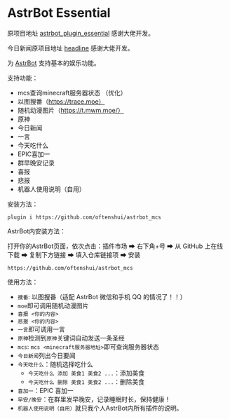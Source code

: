 # AstrBot Essential

原项目地址 [astrbot_plugin_essential](https://github.com/Soulter/astrbot_plugin_essential.git) 感谢大佬开发。

今日新闻原项目地址 [headline](https://github.com/bbpn-cn/headline) 感谢大佬开发。

为 [AstrBot](https://github.com/Soulter/AstrBot) 支持基本的娱乐功能。

支持功能：
- mcs查询minecraft服务器状态 （优化）
- 以图搜番（https://trace.moe）
- 随机动漫图片（https://t.mwm.moe/）
- 原神
- 今日新闻
- 一言
- 今天吃什么
- EPIC喜加一
- 群早晚安记录
- 喜报
- 悲报
- 机器人使用说明（自用）


安装方法：
```
plugin i https://github.com/oftenshui/astrbot_mcs
```
AstrBot内安装方法：

打开你的AstrBot页面，依次点击：插件市场 ➡ 右下角+号 ➡ 从 GitHub 上在线下载 ➡ 复制下方链接 ➡ 填入仓库链接项 ➡ 安装
```
https://github.com/oftenshui/astrbot_mcs
```
使用方法：
- `搜番`: 以图搜番（适配 AstrBot 微信和手机 QQ 的情况了！！）
- `moe`即可调用随机动漫图片
- `喜报 <你的内容>`
- `悲报 <你的内容>`
- `一言`即可调用一言
- `原神`检测到`原神`关键词自动发送一条圣经
- `mcs`: `mcs <minecraft服务器地址>`即可查询服务器状态
- `今日新闻`列出今日要闻
- `今天吃什么`：随机选择吃什么
  - `今天吃什么 添加 美食1 美食2 ...`：添加美食
  - `今天吃什么 删除 美食1 美食2 ...`：删除美食
- `喜加一`：EPIC 喜加一
- `早安/晚安`：在群里发早晚安，记录睡眠时长，保持健康！
- `机器人使用说明（自用）`就只我个人AstrBot内所有插件的说明。
